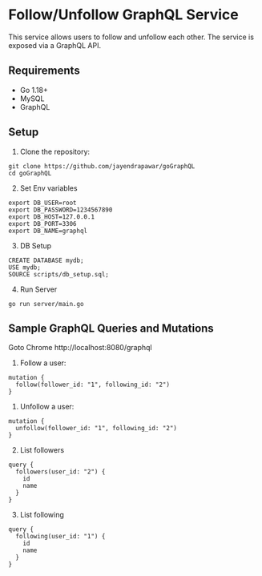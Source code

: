 
# Follow/Unfollow GraphQL Service

This service allows users to follow and unfollow each other. The service is exposed via a GraphQL API.

## Requirements
- Go 1.18+
- MySQL
- GraphQL

## Setup
1. Clone the repository:
```
git clone https://github.com/jayendrapawar/goGraphQL
cd goGraphQL
```

2. Set Env variables
```
export DB_USER=root
export DB_PASSWORD=1234567890
export DB_HOST=127.0.0.1
export DB_PORT=3306
export DB_NAME=graphql
```
3. DB Setup
```
CREATE DATABASE mydb;
USE mydb;
SOURCE scripts/db_setup.sql;
```

4. Run Server
```
go run server/main.go

```

## Sample GraphQL Queries and Mutations

Goto Chrome http://localhost:8080/graphql

1. Follow a user:
```
mutation {
  follow(follower_id: "1", following_id: "2")
}
```
1. Unfollow a user:
```
mutation {
  unfollow(follower_id: "1", following_id: "2")
}
```

2. List followers
```
query {
  followers(user_id: "2") {
    id
    name
  }
}
```

3. List following
```
query {
  following(user_id: "1") {
    id
    name
  }
}
```
